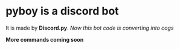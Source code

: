 # pyboy is a discord bot
It is made by **Discord.py**. *Now this bot code is converting into cogs*

**More commands coming soon**
